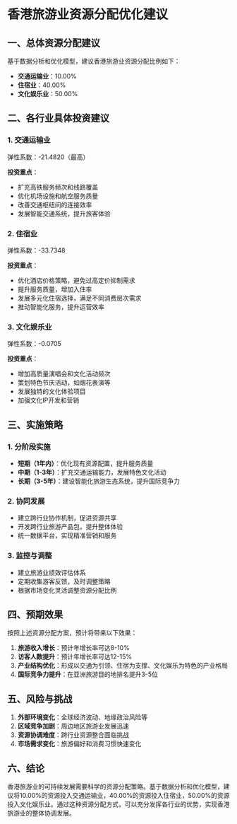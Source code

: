 # 香港旅游业资源分配优化建议

## 一、总体资源分配建议

基于数据分析和优化模型，建议香港旅游业资源分配比例如下：

- **交通运输业**：10.00%
- **住宿业**：40.00%
- **文化娱乐业**：50.00%

## 二、各行业具体投资建议

### 1. 交通运输业

弹性系数：-21.4820（最高）

**投资重点**：

- 扩充高铁服务频次和线路覆盖
- 优化机场设施和航空服务质量
- 改善交通枢纽间的连接效率
- 发展智能交通系统，提升旅客体验

### 2. 住宿业

弹性系数：-33.7348

**投资重点**：

- 优化酒店价格策略，避免过高定价抑制需求
- 提升服务质量，增加入住率
- 发展多元化住宿选择，满足不同消费层次需求
- 推动智能化服务，提升运营效率

### 3. 文化娱乐业

弹性系数：-0.0705

**投资重点**：

- 增加高质量演唱会和文化活动频次
- 策划特色节庆活动，如烟花表演等
- 发展独特的文化体验项目
- 加强文化IP开发和营销

## 三、实施策略

### 1. 分阶段实施

- **短期（1年内）**：优化现有资源配置，提升服务质量
- **中期（1-3年）**：扩充交通运输能力，发展特色文化活动
- **长期（3-5年）**：建设智能化旅游生态系统，提升国际竞争力

### 2. 协同发展

- 建立跨行业协作机制，促进资源共享
- 开发跨行业旅游产品包，提升整体体验
- 统一数据平台，实现精准营销和服务

### 3. 监控与调整

- 建立旅游业绩效评估体系
- 定期收集游客反馈，及时调整策略
- 根据市场变化灵活调整资源分配比例

## 四、预期效果

按照上述资源分配方案，预计将带来以下效果：

1. **旅游收入增长**：预计年增长率可达8-10%
2. **访客人数提升**：预计年增长率可达12-15%
3. **产业结构优化**：形成以交通为引领、住宿为支撑、文化娱乐为特色的产业格局
4. **国际竞争力提升**：在亚洲旅游目的地排名提升3-5位

## 五、风险与挑战

1. **外部环境变化**：全球经济波动、地缘政治风险等
2. **区域竞争加剧**：周边地区旅游业发展迅速
3. **资源协调难度**：跨行业资源整合面临挑战
4. **市场需求变化**：旅游偏好和消费习惯快速变化

## 六、结论

香港旅游业的可持续发展需要科学的资源分配策略。基于数据分析和优化模型，建议将10.00%的资源投入交通运输业，40.00%的资源投入住宿业，50.00%的资源投入文化娱乐业。通过这种资源分配方式，可以充分发挥各行业的优势，实现香港旅游业的整体协调发展。
